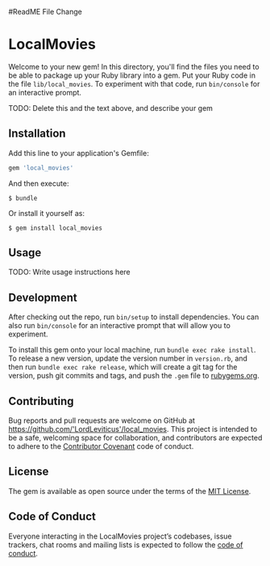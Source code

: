 #ReadME File Change

# LocalMovies

Welcome to your new gem! In this directory, you'll find the files you need to be able to package up your Ruby library into a gem. Put your Ruby code in the file `lib/local_movies`. To experiment with that code, run `bin/console` for an interactive prompt.

TODO: Delete this and the text above, and describe your gem

## Installation

Add this line to your application's Gemfile:

```ruby
gem 'local_movies'
```

And then execute:

    $ bundle

Or install it yourself as:

    $ gem install local_movies

## Usage

TODO: Write usage instructions here

## Development

After checking out the repo, run `bin/setup` to install dependencies. You can also run `bin/console` for an interactive prompt that will allow you to experiment.

To install this gem onto your local machine, run `bundle exec rake install`. To release a new version, update the version number in `version.rb`, and then run `bundle exec rake release`, which will create a git tag for the version, push git commits and tags, and push the `.gem` file to [rubygems.org](https://rubygems.org).

## Contributing

Bug reports and pull requests are welcome on GitHub at https://github.com/'LordLeviticus'/local_movies. This project is intended to be a safe, welcoming space for collaboration, and contributors are expected to adhere to the [Contributor Covenant](http://contributor-covenant.org) code of conduct.

## License

The gem is available as open source under the terms of the [MIT License](https://opensource.org/licenses/MIT).

## Code of Conduct

Everyone interacting in the LocalMovies project’s codebases, issue trackers, chat rooms and mailing lists is expected to follow the [code of conduct](https://github.com/'LordLeviticus'/local_movies/blob/master/CODE_OF_CONDUCT.md).
